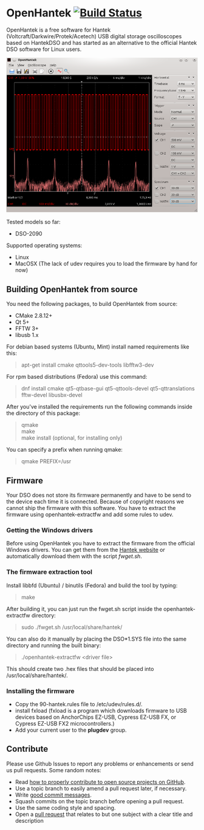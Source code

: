 # OpenHantek [![Build Status](https://travis-ci.org/OpenHantek/openhantek.svg)](https://travis-ci.org/OpenHantek/openhantek)
OpenHantek is a free software for Hantek (Voltcraft/Darkwire/Protek/Acetech) USB digital storage oscilloscopes based on HantekDSO and has started as an alternative to the official Hantek DSO software for Linux users.

<img alt="Image of main window" src="doc/screenshot_mainwindow.png">

Tested models so far:
* DSO-2090

Supported operating systems:
* Linux
* MacOSX (The lack of udev requires you to load the firmware by hand for now)

## Building OpenHantek from source
You need the following packages, to build OpenHantek from source:
* CMake 2.8.12+
* Qt 5+
* FFTW 3+
* libusb 1.x

For debian based systems (Ubuntu, Mint) install named requirements like this:
> apt-get install cmake qttools5-dev-tools libfftw3-dev

For rpm based distributions (Fedora) use this command:
> dnf install cmake qt5-qtbase-gui qt5-qttools-devel qt5-qttranslations fftw-devel libusbx-devel

After you've installed the requirements run the following commands inside the directory of this package:
> qmake <br>
> make <br>
> make install (optional, for installing only)

You can specify a prefix when running qmake:
> qmake PREFIX=/usr

## Firmware
Your DSO does not store its firmware permanently and have to be send to the device each time it is connected. Because of copyright reasons we cannot ship the firmware with this software. You have to extract the firmware using openhantek-extractfw and add some rules to udev.

### Getting the Windows drivers
Before using OpenHantek you have to extract the firmware from the official Windows drivers. You can get them from the <a href="http://www.hantek.ru/download.html">Hantek website</a> or automatically download them with the script _fwget.sh_.

### The firmware extraction tool
Install libbfd (Ubuntu) / binutils (Fedora) and build the tool by typing:
> make

After building it, you can just run the fwget.sh script inside the openhantek-extractfw directory:
> sudo ./fwget.sh /usr/local/share/hantek/

You can also do it manually by placing the DSO*1.SYS file into the same directory and running the built binary:
> ./openhantek-extractfw &lt;driver file&gt;

This should create two .hex files that should be placed into /usr/local/share/hantek/.

### Installing the firmware
* Copy the 90-hantek.rules file to /etc/udev/rules.d/.
* install fxload (fxload is a program which downloads firmware to USB  devices  based  on
       AnchorChips  EZ-USB, Cypress EZ-USB FX, or Cypress EZ-USB FX2 microcontrollers.)
* Add your current user to the **plugdev** group.

## Contribute
Please use Github Issues to report any problems or enhancements or send us pull requests. Some random notes:
   - Read [how to properly contribute to open source projects on GitHub][10].
   - Use a topic branch to easily amend a pull request later, if necessary.
   - Write [good commit messages][11].
   - Squash commits on the topic branch before opening a pull request.
   - Use the same coding style and spacing.
   - Open a [pull request][12] that relates to but one subject with a clear title and description
     
[10]: http://gun.io/blog/how-to-github-fork-branch-and-pull-request
[11]: http://tbaggery.com/2008/04/19/a-note-about-git-commit-messages.html
[12]: https://help.github.com/articles/using-pull-requests
